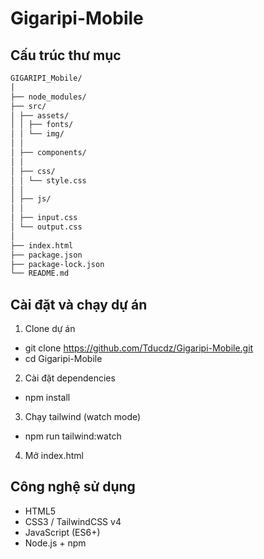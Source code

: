 ﻿# Gigaripi-Mobile

## Cấu trúc thư mục

``` bash
GIGARIPI_Mobile/
│
├── node_modules/
├── src/
│ ├── assets/
│ │ ├── fonts/
│ │ └── img/
│ │
│ ├── components/
│ │
│ ├── css/
│ │ └── style.css
│ │
│ ├── js/ 
│ │
│ ├── input.css
│ └── output.css
│
├── index.html 
├── package.json 
├── package-lock.json 
└── README.md
```

## Cài đặt và chạy dự án

1. Clone dự án
- git clone https://github.com/Tducdz/Gigaripi-Mobile.git
- cd Gigaripi-Mobile
2. Cài đặt dependencies
 - npm install
3. Chạy tailwind (watch mode)
- npm run tailwind:watch
4. Mở index.html

## Công nghệ sử dụng
- HTML5
- CSS3 / TailwindCSS v4 
- JavaScript (ES6+)
- Node.js + npm


